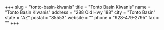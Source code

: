 +++
slug = "tonto-basin-kiwanis"
title = "Tonto Basin Kiwanis"
name = "Tonto Basin Kiwanis"
address = "288 Old Hwy 188"
city = "Tonto Basin"
state = "AZ"
postal = "85553"
website = ""
phone = "928-479-2795"
fax = ""
+++
